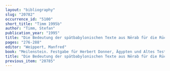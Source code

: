 ```yaml
---
layout: "bibliography"
slug: "20782"
occurrence_id: "5100"
short_title: "Timm 1995b"
author: "Timm, Stefan"
publication_year: "1995"
title: "Die Bedeutung der spätbabylonischen Texte aus Nērab für die Rückkehr der Judäer"
pages: "276-288"
editor: "Weippert, Manfred"
book: "Meilenstein. Festgabe für Herbert Donner, Ägypten und Altes Testament 30, Fs.Donner (Wiesbaden)"
title: "Die Bedeutung der spätbabylonischen Texte aus Nērab für die Rückkehr der Judäer"
previous_item: "20785"
---
```

